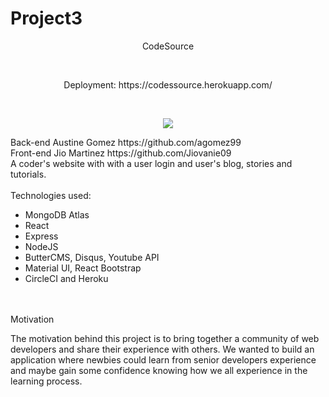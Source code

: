 # Project3

<p align="center">
CodeSource
</p>
<br>

<p align="center">
Deployment:
https://codessource.herokuapp.com/
</p>


<br>

<p align="center">
<img src="https://raw.githubusercontent.com/agomez99/CodeSource/master/screenshot.png"/>
</p>
Back-end Austine Gomez https://github.com/agomez99
<br>
 Front-end Jio Martinez https://github.com/Jiovanie09
<br>
A coder's website with with a user login and user's blog, stories and tutorials.
<br>
<br>
Technologies used:

* MongoDB Atlas 
* React 
* Express
* NodeJS 
* ButterCMS, Disqus, Youtube API
* Material UI, React Bootstrap
* CircleCI and Heroku
<br>
<br>
Motivation
<br>

The motivation behind this project is to bring together a community of web developers and share their experience with others.
We wanted to build an application where newbies could learn from senior developers experience and maybe gain some confidence knowing how we all experience in the learning process.



